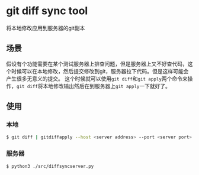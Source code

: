 # git diff sync tool

将本地修改应用到服务器的git副本

## 场景
假设有个功能需要在某个测试服务器上排查问题，但是服务器上又不好查代码，这个时候可以在本地修改，然后提交修改到git，服务器拉下代码。但是这样可能会产生很多无意义的提交。
这个时候就可以使用```git diff```和```git apply```两个命令来操作，```git diff```将本地修改输出然后在到服务器上```git apply```一下就好了。

## 使用
### 本地
```bash
$ git diff | gitdiffapply --host <server address> --port <server port> --chdir <chdir>
```

### 服务器
```
$ python3 ./src/diffsyncserver.py
```

